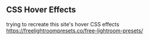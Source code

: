 
CSS Hover Effects
------

trying to recreate this site's hover CSS effects
https://freelightroompresets.co/free-lightroom-presets/